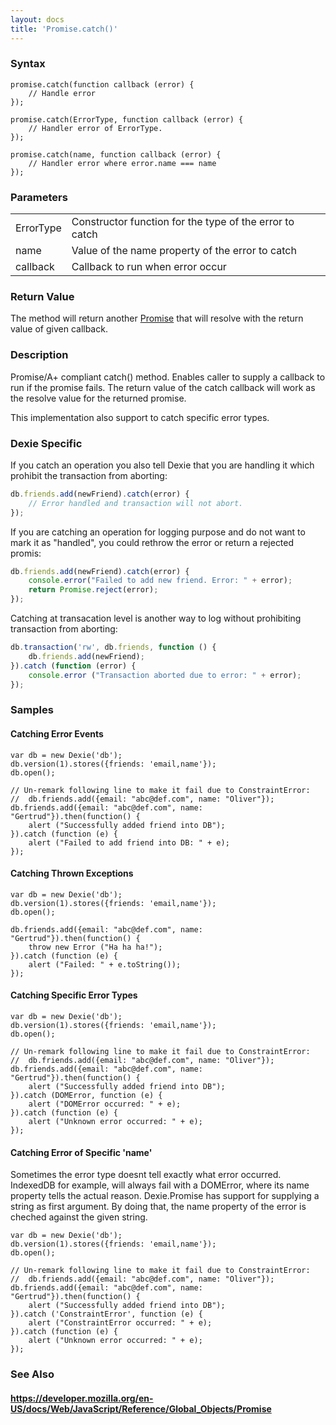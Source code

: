 ```yaml
---
layout: docs
title: 'Promise.catch()'
---
```


### Syntax

    promise.catch(function callback (error) {
        // Handle error
    });

    promise.catch(ErrorType, function callback (error) {
        // Handler error of ErrorType.
    });

    promise.catch(name, function callback (error) {
        // Handler error where error.name === name
    });

### Parameters

<table>
<tr><td>ErrorType</td><td>Constructor function for the type of the error to catch</td></tr>
<tr><td>name</td><td>Value of the name property of the error to catch</td></tr>
<tr><td>callback</td><td>Callback to run when error occur</td></tr>
</table>

### Return Value

The method will return another [Promise](Promise) that will resolve with the return value of given callback.

### Description

Promise/A+ compliant catch() method. Enables caller to supply a callback to run if the promise fails. The return value of the catch callback will work as the resolve value for the returned promise.

This implementation also support to catch specific error types.

### Dexie Specific

If you catch an operation you also tell Dexie that you are handling it which prohibit the transaction from aborting:

```javascript
db.friends.add(newFriend).catch(error) {
    // Error handled and transaction will not abort.
});
```

If you are catching an operation for logging purpose and do not want to mark it as "handled", you could rethrow the error or return a rejected promis:

```javascript
db.friends.add(newFriend).catch(error) {
    console.error("Failed to add new friend. Error: " + error);
    return Promise.reject(error);
});
```
Catching at transacation level is another way to log without prohibiting transaction from aborting:

```javascript
db.transaction('rw', db.friends, function () {
    db.friends.add(newFriend);
}).catch (function (error) {
    console.error ("Transaction aborted due to error: " + error);
});

```

### Samples

#### Catching Error Events

    var db = new Dexie('db');
    db.version(1).stores({friends: 'email,name'});
    db.open();

    // Un-remark following line to make it fail due to ConstraintError:
    //  db.friends.add({email: "abc@def.com", name: "Oliver"}); 
    db.friends.add({email: "abc@def.com", name: "Gertrud"}).then(function() {
        alert ("Successfully added friend into DB");
    }).catch (function (e) {
        alert ("Failed to add friend into DB: " + e);
    });


#### Catching Thrown Exceptions

    var db = new Dexie('db');
    db.version(1).stores({friends: 'email,name'});
    db.open();

    db.friends.add({email: "abc@def.com", name: "Gertrud"}).then(function() {
        throw new Error ("Ha ha ha!");
    }).catch (function (e) {
        alert ("Failed: " + e.toString());
    });

#### Catching Specific Error Types

    var db = new Dexie('db');
    db.version(1).stores({friends: 'email,name'});
    db.open();

    // Un-remark following line to make it fail due to ConstraintError:
    //  db.friends.add({email: "abc@def.com", name: "Oliver"}); 
    db.friends.add({email: "abc@def.com", name: "Gertrud"}).then(function() {
        alert ("Successfully added friend into DB");
    }).catch (DOMError, function (e) {
        alert ("DOMError occurred: " + e);
    }).catch (function (e) {
        alert ("Unknown error occurred: " + e);
    });

#### Catching Error of Specific 'name'

Sometimes the error type doesnt tell exactly what error occurred. IndexedDB for example, will always fail with a DOMError, where its name property tells the actual reason. Dexie.Promise has support for supplying a string as first argument. By doing that, the name property of the error is cheched against the given string.

    var db = new Dexie('db');
    db.version(1).stores({friends: 'email,name'});
    db.open();

    // Un-remark following line to make it fail due to ConstraintError:
    //  db.friends.add({email: "abc@def.com", name: "Oliver"}); 
    db.friends.add({email: "abc@def.com", name: "Gertrud"}).then(function() {
        alert ("Successfully added friend into DB");
    }).catch ('ConstraintError', function (e) {
        alert ("ConstraintError occurred: " + e);
    }).catch (function (e) {
        alert ("Unknown error occurred: " + e);
    });

### See Also

#### https://developer.mozilla.org/en-US/docs/Web/JavaScript/Reference/Global_Objects/Promise
